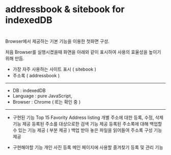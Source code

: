 #
# addressbook & sitebook for indexedDB
#

Browser에서 제공하는 기본 기능을 이용한 첫화면 구성.

처음 Browser를 실행시켰을때 화면을 아래와 같이 표시하여 사용의 효율성을 높이기 위해 만듬.
- 가장 자주 사용하는 사이트 표시 ( sitebook )
- 주소록 ( addressbook )

---

- DB : indexedDB
- Language : pure JavaScript,
- Browser : Chrome ( IE는 확인 중 )

---

- 구현된 기능
Top 15 Favority Address listing
개별 주소에 대한 등록, 수정, 삭제 기능 제공
등록된 주소를 대상으로한 검색 기능 제공
등록된 주소록에 대해 백업할 수 있는 기능 제공 ( 부분 제공 )
백업 받아 놓은 파일을 읽어들여 주소록 구성 기능 제공

- 구현해야할 기능
개인 사진 등록
메인 페이지에 사용할 즐겨찾기 등록 및 관리 기능
